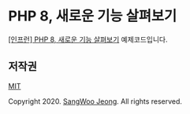 # PHP 8, 새로운 기능 살펴보기

[[인프런] PHP 8, 새로운 기능 살펴보기](https://www.inflearn.com/course/php8-new-features) 예제코드입니다.

## 저작권

[MIT](https://github.com/php-courses-inflearn/php8-new-features/blob/master/LICENSE)

Copyright 2020. [SangWoo Jeong](https://github.com/pronist). All rights reserved.
